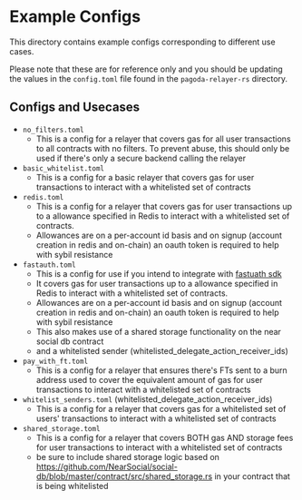 # Example Configs 
This directory contains example configs corresponding to different use cases. 

Please note that these are for reference only and you should be updating the values in the `config.toml` file found in the `pagoda-relayer-rs` directory.

## Configs and Usecases
- `no_filters.toml`
  - This is a config for a relayer that covers gas for all user transactions to all contracts with no filters. To prevent abuse, this should only be used if there's only a secure backend calling the relayer
- `basic_whitelist.toml`
  - This is a config for a basic relayer that covers gas for user transactions to interact with a whitelisted set of contracts
- `redis.toml`
  - This is a config for a relayer that covers gas for user transactions up to a allowance specified in Redis to interact with a whitelisted set of contracts. 
  - Allowances are on a per-account id basis and on signup (account creation in redis and on-chain) an oauth token is required to help with sybil resistance
- `fastauth.toml`
  - This is a config for use if you intend to integrate with [fastuath sdk](https://docs.near.org/tools/fastauth-sdk)
  - It covers gas for user transactions up to a allowance specified in Redis to interact with a whitelisted set of contracts. 
  - Allowances are on a per-account id basis and on signup (account creation in redis and on-chain) an oauth token is required to help with sybil resistance 
  - This also makes use of a shared storage functionality on the near social db contract 
  - and a whitelisted sender (whitelisted_delegate_action_receiver_ids)
- `pay_with_ft.toml` 
  - This is a config for a relayer that ensures there's FTs sent to a burn address used to cover the equivalent amount of gas for user transactions to interact with a whitelisted set of contracts 
- `whitelist_senders.toml` (whitelisted_delegate_action_receiver_ids)
  - This is a config for a relayer that covers gas for a whitelisted set of users' transactions to interact with a whitelisted set of contracts
- `shared_storage.toml`
  - This is a config for a relayer that covers BOTH gas AND storage fees for user transactions to interact with a whitelisted set of contracts
  - be sure to include shared storage logic based on https://github.com/NearSocial/social-db/blob/master/contract/src/shared_storage.rs in your contract that is being whitelisted
